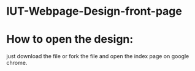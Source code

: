 # IUT-Webpage-Design-front-page
 
 # How to open the design:
 just download the file or fork the file and open the index page on google chrome.